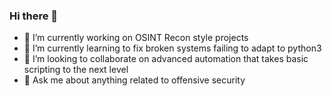### Hi there 👋


- 🔭 I’m currently working on OSINT Recon style projects
- 🌱 I’m currently learning to fix broken systems failing to adapt to python3
- 👯 I’m looking to collaborate on advanced automation that takes basic scripting to the next level
- 💬 Ask me about anything related to offensive security



<!--
<a href="https://www.buymeacoffee.com/Cashiuus" target="_blank"><img src="https://cdn.buymeacoffee.com/buttons/v2/default-green.png" alt="Buy Me A Coffee" style="height: auto !important; width: auto !important;" ></a>
-->
